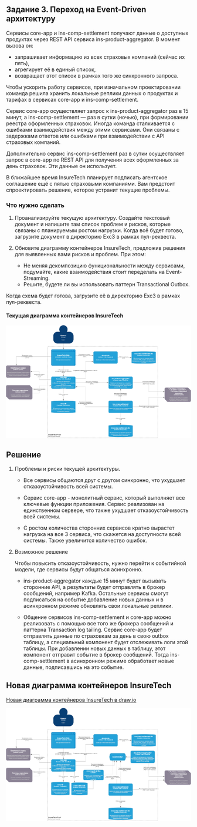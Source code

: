 ## Задание 3. Переход на Event-Driven архитектуру

Сервисы core-app и ins-comp-settlement получают данные о доступных продуктах через REST API сервиса ins-product-aggregator. В момент вызова он:
- запрашивает информацию из всех страховых компаний (сейчас их пять),
- агрегирует её в единый список,
- возвращает этот список в рамках того же синхронного запроса.

Чтобы ускорить работу сервисов, при изначальном проектировании команда решила хранить локальные реплики данных о продуктах и тарифах в сервисах core-app и ins-comp-settlement.

Сервис core-app осуществляет запрос к ins-product-aggregator раз в 15 минут, а ins-comp-settlement — раз в сутки (ночью), при формировании реестра оформленных страховок. Иногда команда сталкивается с ошибками взаимодействия между этими сервисами. Они связаны с задержками ответов или ошибками при взаимодействии с API страховых компаний.

Дополнительно сервис ins-comp-settlement раз в сутки осуществляет запрос в core-app по REST API для получения всех оформленных за день страховок. Эти данные он использует. 

В ближайшее время InsureTech планирует подписать агентское соглашение ещё с пятью страховыми компаниями. Вам предстоит спроектировать решение, которое устранит текущие проблемы.

### Что нужно сделать

1. Проанализируйте текущую архитектуру. Создайте текстовый документ и напишите там список проблем и рисков, которые связаны с планируемым ростом нагрузки. Когда всё будет готово, загрузите документ в директорию Exc3 в рамках пул-реквеста.

2. Обновите диаграмму контейнеров InsureTech, предложив решения для выявленных вами рисков и проблем. При этом:
    - Не меняя декомпозицию функциональности между сервисами, подумайте, какие взаимодействия стоит переделать на Event-Streaming.
    - Решите, будете ли вы использовать паттерн Transactional Outbox.

Когда схема будет готова, загрузите её в директорию Exc3 в рамках пул-реквеста.

#### Текущая диаграмма контейнеров InsureTech

![Текущая диаграмма контейнеров InsureTech](./current-schema.png)


## Решение

1. Проблемы и риски текущей архитектуры.

    - Все сервисы общаются друг с другом синхронно, что ухудшает отказоустойчивость всей системы.

    - Сервис core-app - монолитный сервис, который выполняет все ключевые функции приложения. Сервис реализован на единственном сервере, что также ухудшает отказоустойчивость всей системы.

    - С ростом количества сторонних сервисов кратно вырастет нагрузка на все 3 сервиса, что скажется на доступности всей системы. Также увеличится количество ошибок.

2. Возможное решение

    Чтобы повысить отказоустойчивость, нужно перейти к событийной модели, где сервисы будут общаться асинхронно.

    - ins-product-aggregator каждые 15 минут будет вызывать сторонние API, а результаты будет отправлять в брокер сообщений, например Kafka. Остальные сервисы смогут подписаться на событие добавление новых данных и в асинхронном режиме обновлять свои локальные реплики.

    - Общение сервисов ins-comp-settlement и core-app можно реализовать с помощью все того же брокера сообщений и паттерна Transaction log tailing. Сервис core-app будет отправлять данные по страховкам за день в свою outbox таблицу, а специальный компонент будет отслеживать логи этой таблицы. При добавлении новых данных в таблицу, этот компонент отправит событие в брокер сообщений. Тогда ins-comp-settlement в асинхронном режиме обработает новые данные, подписавшись на это событие.

 ## Новая диаграмма контейнеров InsureTech
 
 [Новая диаграмма контейнеров InsureTech в draw.io](./new-schema.drawio)
 
 ![Новая диаграмма контейнеров InsureTech](./new-schema.png)
